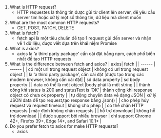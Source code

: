 1. What is HTTP request?
	- HTTP requestes là thông tin được gửi từ client lên server, để yêu cầu server tìm hoặc xử lý một số thông tin, dữ liệu mà client muốn
2. What are the most common HTTP requests?
	- GET, POST, PATCH, DELETE
3. What is fetch?
	- fetch api là một tiêu chuẩn để tạo 1 request gửi đến server và nhận về 1 dữ liệu, được viết dựa trên khái niệm Promise
4. What is axios?
	- axios là 'a third party package' cần cài đặt bằng npm, cách phổ biến nhất để tạo HTTP requests
5. What is the difference between fetch and axios?
    | axios| fetch |
    | ------ | ------ |
    | có một url trong request object | không có url trong request object |
    | là 'a third party package', cần cài đặt |được tạo trong các modern browser, không cần cài đặt|
    | sd data property | sd body property |
    | data có thể là một object |body phải là một string |
    | thành công khi status is 200 and statusText is ‘OK’ | thành công khi response object có chưa ok property |
    | tự động chuyển data về dạng JSON | xử lý JSON data để tạo request,tạo response bằng .json() |
    | cho phép hủy request và request timeout | không cho phép |
    | có thể chặn HTTP requests | mặc định không chặn requests |
    | hỗ trợ download | không hỗ trợ download |
    | được support bởi nhiều browser | chỉ support Chrome 42+, Firefox 39+, Edge 14+, and Safari 10.1+ |
6. Do you prefer fetch to axios for make HTTP requests?
	- axios

